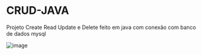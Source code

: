 # CRUD-JAVA
Projeto Create Read Update e Delete feito em java com conexão com banco de dados mysql

![image](https://user-images.githubusercontent.com/62971675/225204502-d19a9b40-16cf-42c1-b066-e21da7ae58d1.png)
